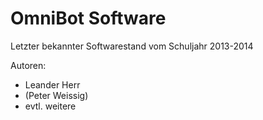 # OmniBot Software
Letzter bekannter Softwarestand vom Schuljahr 2013-2014

Autoren:
+ Leander Herr
+ (Peter Weissig)
+ evtl. weitere
